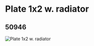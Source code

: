 # Plate 1x2 w. radiator
## 50946
![Plate 1x2 w. radiator](https://lc-www-live-s.legocdn.com/media/bricks/5/2/4245120.jpg)